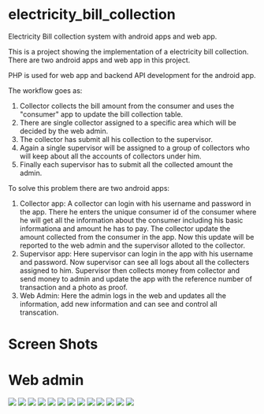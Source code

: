 # electricity_bill_collection
Electricity Bill collection system with android apps and web app.

This is a project showing the implementation of a electricity bill collection. There are two android apps and web app in this project.

PHP is used for web app and backend API development for the android app.

The workflow goes as:
1. Collector collects the bill amount from the consumer and uses the "consumer" app to update the bill collection table.
2. There are single collector assigned to a specific area which will be decided by the web admin.
3. The collector has submit all his collection to the supervisor.
4. Again a single supervisor will be assigned to a group of collectors who will keep about all the accounts of collectors under him.
5. Finally each supervisor has to submit all the collected amount the admin.

To solve this problem there are two android apps:
1. Collector app: A collector can login with his username and password in the app. There he enters the unique consumer id of the consumer where he will get all the information about the consumer including his basic informationa and amount he has to pay. The collector update the amount collected from the consumer in the app. Now this update will be reported to the web admin and the supervisor alloted to the collector.
2. Supervisor app: Here supervisor can login in the app with his username and password. Now supervisor can see all logs about all the collecters assigned to him. Supervisor then collects money from collector and send money to admin and update the app with the reference number of transaction and a photo as proof.
3. Web Admin: Here the admin logs in the web and updates all the information, add new information and can see and control all transcation.


# Screen Shots

# Web admin
![](https://github.com/aayushsinha44/electricity_bill_collection/blob/master/screenshot/web_app/screen_shot_0.PNG)
![](https://github.com/aayushsinha44/electricity_bill_collection/blob/master/screenshot/web_app/screen_shot_1.PNG)
![](https://github.com/aayushsinha44/electricity_bill_collection/blob/master/screenshot/web_app/screen_shot_2.PNG)
![](https://github.com/aayushsinha44/electricity_bill_collection/blob/master/screenshot/web_app/screen_shot_3.PNG)
![](https://github.com/aayushsinha44/electricity_bill_collection/blob/master/screenshot/web_app/screen_shot_4.PNG)
![](https://github.com/aayushsinha44/electricity_bill_collection/blob/master/screenshot/web_app/screen_shot_5.PNG)
![](https://github.com/aayushsinha44/electricity_bill_collection/blob/master/screenshot/web_app/screen_shot_6.PNG)
![](https://github.com/aayushsinha44/electricity_bill_collection/blob/master/screenshot/web_app/screen_shot_7.PNG)
![](https://github.com/aayushsinha44/electricity_bill_collection/blob/master/screenshot/web_app/screen_shot_8.PNG)
![](https://github.com/aayushsinha44/electricity_bill_collection/blob/master/screenshot/web_app/screen_shot_9.PNG)
![](https://github.com/aayushsinha44/electricity_bill_collection/blob/master/screenshot/web_app/screen_shot_10.PNG)
![](https://github.com/aayushsinha44/electricity_bill_collection/blob/master/screenshot/web_app/screen_shot_11.PNG)
![](https://github.com/aayushsinha44/electricity_bill_collection/blob/master/screenshot/web_app/screen_shot_12.PNG)

